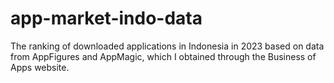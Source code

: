 # app-market-indo-data
 The ranking of downloaded applications in Indonesia in 2023 based on data from AppFigures and AppMagic, which I obtained through the Business of Apps website.
